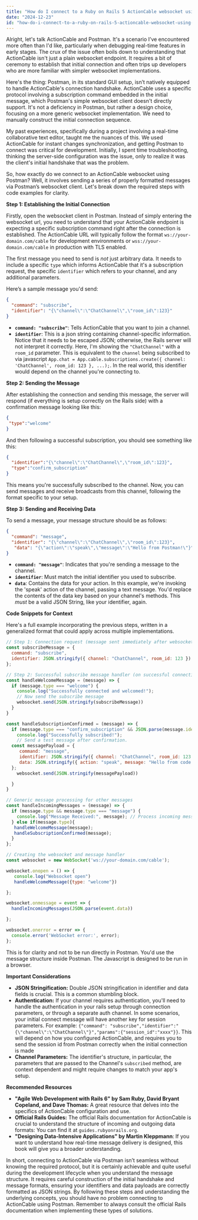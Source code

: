 ```yaml
---
title: "How do I connect to a Ruby on Rails 5 ActionCable websocket using Postman?"
date: "2024-12-23"
id: "how-do-i-connect-to-a-ruby-on-rails-5-actioncable-websocket-using-postman"
---
```


Alright, let's talk ActionCable and Postman. It's a scenario I’ve encountered more often than I'd like, particularly when debugging real-time features in early stages. The crux of the issue often boils down to understanding that ActionCable isn't just a plain websocket endpoint. It requires a bit of ceremony to establish that initial connection and often trips up developers who are more familiar with simpler websocket implementations.

Here's the thing: Postman, in its standard GUI setup, isn’t natively equipped to handle ActionCable's connection handshake. ActionCable uses a specific protocol involving a subscription command embedded in the initial message, which Postman's simple websocket client doesn't directly support. It's not a deficiency in Postman, but rather a design choice, focusing on a more generic websocket implementation. We need to manually construct the initial connection sequence.

My past experiences, specifically during a project involving a real-time collaborative text editor, taught me the nuances of this. We used ActionCable for instant changes synchronization, and getting Postman to connect was critical for development. Initially, I spent time troubleshooting, thinking the server-side configuration was the issue, only to realize it was the client's initial handshake that was the problem.

So, how exactly do we connect to an ActionCable websocket using Postman? Well, it involves sending a series of properly formatted messages via Postman’s websocket client. Let's break down the required steps with code examples for clarity.

**Step 1: Establishing the Initial Connection**

Firstly, open the websocket client in Postman. Instead of simply entering the websocket url, you need to understand that your ActionCable endpoint is expecting a specific subscription command right after the connection is established. The ActionCable URL will typically follow the format `ws://your-domain.com/cable` for development environments or `wss://your-domain.com/cable` in production with TLS enabled.

The first message you need to send is *not* just arbitrary data. It needs to include a specific `type` which informs ActionCable that it's a subscription request, the specific `identifier` which refers to your channel, and any additional parameters.

Here’s a sample message you'd send:

```json
{
  "command": "subscribe",
  "identifier": "{\"channel\":\"ChatChannel\",\"room_id\":123}"
}
```

*   **`command: "subscribe"`**: Tells ActionCable that you want to join a channel.
*   **`identifier`**: This is a json string containing channel-specific information. Notice that it needs to be escaped JSON; otherwise, the Rails server will not interpret it correctly. Here, I'm showing the `"ChatChannel"` with a `room_id` parameter. This is equivalent to the `channel` being subscribed to via javascript `App.chat = App.cable.subscriptions.create({ channel: 'ChatChannel', room_id: 123 }, ...);`. In the real world, this identifier would depend on the channel you're connecting to.

**Step 2: Sending the Message**

After establishing the connection and sending this message, the server will respond (if everything is setup correctly on the Rails side) with a confirmation message looking like this:

```json
{
 "type":"welcome"
}
```

And then following a successful subscription, you should see something like this:

```json
{
  "identifier":"{\"channel\":\"ChatChannel\",\"room_id\":123}",
  "type":"confirm_subscription"
}
```

This means you're successfully subscribed to the channel. Now, you can send messages and receive broadcasts from this channel, following the format specific to your setup.

**Step 3: Sending and Receiving Data**

To send a message, your message structure should be as follows:

```json
{
  "command": "message",
  "identifier": "{\"channel\":\"ChatChannel\",\"room_id\":123}",
   "data": "{\"action\":\"speak\",\"message\":\"Hello from Postman!\"}"
}
```

*   **`command: "message"`**:  Indicates that you're sending a message to the channel.
*   **`identifier`**: Must match the initial identifier you used to subscribe.
*   **`data`**: Contains the data for your action. In this example, we're invoking the 'speak' action of the channel, passing a text message. You'd replace the contents of the data key based on your channel's methods. This *must* be a valid JSON String, like your identifier, again.

**Code Snippets for Context**

Here's a full example incorporating the previous steps, written in a generalized format that could apply across multiple implementations.

```javascript
// Step 1: Connection request (message sent immediately after websocket open)
const subscribeMessage = {
  command: "subscribe",
  identifier: JSON.stringify({ channel: "ChatChannel", room_id: 123 })
};

// Step 2: Successful subscribe message handler (on successful connection response)
const handleWelcomeMessage = (message) => {
  if (message.type === "welcome") {
    console.log("Successfully connected and welcomed!");
    // Now send the subscribe message
    websocket.send(JSON.stringify(subscribeMessage))
  }
}

const handleSubscriptionConfirmed = (message) => {
  if (message.type === "confirm_subscription" && JSON.parse(message.identifier).channel === "ChatChannel") {
    console.log("Successfully subscribed!");
    // Send a test message after confirmation.
  const messagePayload = {
     command: "message",
     identifier: JSON.stringify({ channel: "ChatChannel", room_id: 123 }),
     data: JSON.stringify({ action: "speak", message: "Hello from code!" }),
  };
    websocket.send(JSON.stringify(messagePayload))

  }
}

// Generic message processing for other messages
const handleIncomingMessages = (message) => {
  if (message.type && message.type === "message") {
    console.log("Message Received:", message); // Process incoming messages
  } else if(message.type){
   handleWelcomeMessage(message);
   handleSubscriptionConfirmed(message);
  }
};

// Creating the websocket and message handler
const websocket = new WebSocket('ws://your-domain.com/cable');

websocket.onopen = () => {
   console.log("Websocket open")
   handleWelcomeMessage({type: "welcome"})

};

websocket.onmessage = event => {
  handleIncomingMessages(JSON.parse(event.data))

};

websocket.onerror = error => {
  console.error('WebSocket error:', error);
};

```

This is for clarity and not to be run directly in Postman. You'd use the message structure inside Postman. The Javascript is designed to be run in a browser.

**Important Considerations**

*   **JSON Stringification:** Double JSON stringification in identifier and data fields is crucial. This is a common stumbling block.
*   **Authentication:** If your channel requires authentication, you'll need to handle the authentication in your rails setup through connection parameters, or through a separate auth channel. In some scenarios, your initial connect message will have another key for session parameters. For example: `{"command": "subscribe","identifier":"{\"channel\":\"ChatChannel\"}","params":{"session_id":"xxxx"}}`. This will depend on how you configured ActionCable, and requires you to send the session id from Postman correctly when the initial connection is made
*   **Channel Parameters:** The identifier's structure, in particular, the parameters that are passed to the Channel's `subscribed` method, are context dependent and might require changes to match your app's setup.

**Recommended Resources**

*   **"Agile Web Development with Rails 6" by Sam Ruby, David Bryant Copeland, and Dave Thomas:** A great resource that delves into the specifics of ActionCable configuration and use.
*  **Official Rails Guides:** The official Rails documentation for ActionCable is crucial to understand the structure of incoming and outgoing data formats: You can find it at `guides.rubyonrails.org`.
* **"Designing Data-Intensive Applications" by Martin Kleppmann**: If you want to understand how real-time message delivery is designed, this book will give you a broader understanding.

In short, connecting to ActionCable via Postman isn’t seamless without knowing the required protocol, but it is certainly achievable and quite useful during the development lifecycle when you understand the message structure. It requires careful construction of the initial handshake and message formats, ensuring your identifiers and data payloads are correctly formatted as JSON strings. By following these steps and understanding the underlying concepts, you should have no problem connecting to ActionCable using Postman. Remember to always consult the official Rails documentation when implementing these types of solutions.
